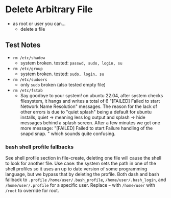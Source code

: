 # Delete Arbitrary File
* as root or user you can...
	* delete a file

## Test Notes
* `rm /etc/shadow`
	* system broken. tested: `passwd, sudo, login, su`
* `rm /etc/group`
	* system broken. tested: `sudo, login, su`
* `rm /etc/sudoers`
	* only `sudo` broken (also tested empty file)
* `rm /etc/fstab`
    * Say goodbye to your system! on ubuntu 22.04, after system checks filesystem, it hangs and writes a total of 6 "[FAILED] Failed to start Network Name Resolution" messages. The reason for the lack of other errors is due to "quiet splash" being a default for ubuntu installs, quiet -> meaning less log output and splash -> hide messages behind a splash screen. After a few minutes we get one more message: "[FAILED] Failed to start Failure handling of the snapd snap. " which sounds quite confusing. 

### bash shell profile fallbacks
See shell profile section in file-create, deleting one file will cause the shell to look for another file. Use case: the system sets the path in one of the shell profiles so it uses an up to date version of some programming language, but we bypass that by deleting the profile. Both dash and bash fallback to `.profile`
`/home/user/.bash_profile`, `/home/user/.bash_login`, and `/home/user/.profile` for a specific user. Replace `~` with `/home/user` with `/root` to override for root. 


